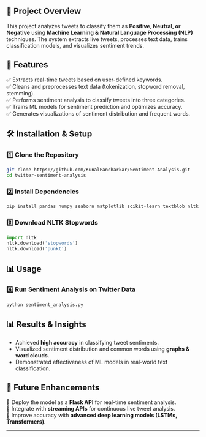 
## 📖 Project Overview
This project analyzes tweets to classify them as **Positive, Neutral, or Negative** using **Machine Learning & Natural Language Processing (NLP)** techniques. The system extracts live tweets, processes text data, trains classification models, and visualizes sentiment trends.

## 🚀 Features
✅ Extracts real-time tweets based on user-defined keywords.  
✅ Cleans and preprocesses text data (tokenization, stopword removal, stemming).  
✅ Performs sentiment analysis to classify tweets into three categories.  
✅ Trains ML models for sentiment prediction and optimizes accuracy.  
✅ Generates visualizations of sentiment distribution and frequent words.  

## 🛠 Installation & Setup
### 1️⃣ **Clone the Repository**
```bash
git clone https://github.com/KunalPandharkar/Sentiment-Analysis.git
cd twitter-sentiment-analysis
```
### 2️⃣ **Install Dependencies**
```bash
pip install pandas numpy seaborn matplotlib scikit-learn textblob nltk tweepy wordcloud
```
### 3️⃣ **Download NLTK Stopwords**
```python
import nltk
nltk.download('stopwords')
nltk.download('punkt')
```

## 📊 Usage
### 4️⃣ **Run Sentiment Analysis on Twitter Data**
```python
python sentiment_analysis.py
```

## 📊 Results & Insights
- Achieved **high accuracy** in classifying tweet sentiments.  
- Visualized sentiment distribution and common words using **graphs & word clouds**.  
- Demonstrated effectiveness of ML models in real-world text classification.  

## 📩 Future Enhancements
🔹 Deploy the model as a **Flask API** for real-time sentiment analysis.  
🔹 Integrate with **streaming APIs** for continuous live tweet analysis.  
🔹 Improve accuracy with **advanced deep learning models (LSTMs, Transformers)**.  

---
